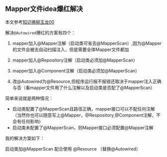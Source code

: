 ## Mapper文件idea爆红解决


本文参考[知识拂柳玉龙00](https://wenku.baidu.com/view/fbfc1d6a306c1eb91a37f111f18583d049640fe9.html)

解决`@Autowired`爆红的⽅案有四个：
1. mapper加⼊@Mapper注解（启动类可省去@MapperScan）,因为@Mapper的⽂件会被去⾃动扫描注⼊，但是需要全体Mapper⽂件都加

2. mapper加⼊@Repository注解（启动类必须加@MapperScan）

3. mapper加⼊@Component注解（启动类必须加@MapperScan）

4. 改@Autowired为@Resource,但程序运⾏报不报错还取决于mapper注⼊正确与否（看mapper⽂件⽤了什么注解以及启动类是否配了@MapperScan）


简单来说就是两种情况：
- 启动类配置了@MapperScan且路径正确，mapper接口可以不配任何注解（当然你也可以随意写上@Mapper，@Respository,@Component注解，不会有任何影响）
- 启动类未配置了@MapperScan，则Mapper接口必须配置@Mapper注解


我的解决方案如下：

启动类加@MapperScan 配合使⽤ @Resource （替换@Autowired）

